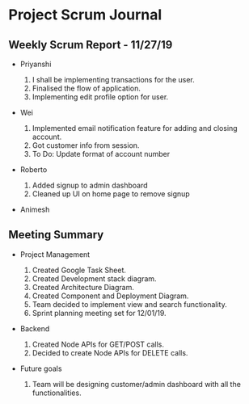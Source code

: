 # Project Scrum Journal
## Weekly Scrum Report - 11/27/19

* Priyanshi
  1. I shall be implementing transactions for the user.
  2. Finalised the flow of application.
  3. Implementing edit profile option for user.

* Wei
  1. Implemented email notification feature for adding and closing account.
  2. Got customer info from session.
  3. To Do: Update format of account number

* Roberto
  1. Added signup to admin dashboard
  2. Cleaned up UI on home page to remove signup

* Animesh

## Meeting Summary

* Project Management
  1. Created Google Task Sheet.
  2. Created Development stack diagram.
  3. Created Architecture Diagram.
  4. Created Component and Deployment Diagram.
  5. Team decided to implement view and search functionality.
  6. Sprint planning meeting set for 12/01/19.
* Backend
  1. Created Node APIs for GET/POST calls.
  2. Decided to create Node APIs for DELETE calls.
  
* Future goals
  1. Team will be designing customer/admin dashboard with all the functionalities.
